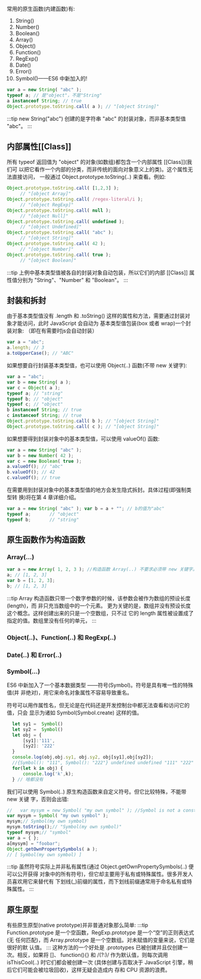 常用的原生函数(内建函数)有:

1. String()
2. Number()
3. Boolean()
4. Array()
5. Object()
6. Function()
7. RegExp()
8. Date()
9. Error()
10. Symbol()——ES6 中新加入的!

```js
var a = new String( "abc" );
typeof a; // 是"object"，不是"String" 
a instanceof String; // true 
Object.prototype.toString.call( a ); // "[object String]"
```
:::tip
new String("abc") 创建的是字符串 "abc" 的封装对象，而非基本类型值 "abc"。
:::

## 内部属性[[Class]]
所有 typeof 返回值为 "object" 的对象(如数组)都包含一个内部属性 [[Class]](我们可 以把它看作一个内部的分类，而非传统的面向对象意义上的类)。这个属性无法直接访问， 一般通过 Object.prototype.toString(..) 来查看。例如:
```js
Object.prototype.toString.call( [1,2,3] );
     // "[object Array]"
Object.prototype.toString.call( /regex-literal/i );
     // "[object RegExp]"
Object.prototype.toString.call( null );
     // "[object Null]"
Object.prototype.toString.call( undefined );
     // "[object Undefined]"
Object.prototype.toString.call( "abc" );
     // "[object String]"
Object.prototype.toString.call( 42 );
     // "[object Number]"
Object.prototype.toString.call( true );
     // "[object Boolean]"
```
:::tip
上例中基本类型值被各自的封装对象自动包装，所以它们的内部 [[Class]] 属性值分别为 "String"、"Number" 和 "Boolean"。
:::

## 封装和拆封
由于基本类型值没有 .length 和 .toString() 这样的属性和方法，需要通过封装对象才能访问，此时 JavaScript 会自动为 基本类型值包装(box 或者 wrap)一个封装对象:
（即在有需要时js会自动封装）
```js
var a = "abc";
a.length; // 3
a.toUpperCase(); // "ABC"
```
如果想要自行封装基本类型值，也可以使用 Object(..) 函数(不带 new 关键字):
```js
var a = "abc";
var b = new String( a );
var c = Object( a );
typeof a; // "string"
typeof b; // "object"
typeof c; // "object"
b instanceof String; // true
c instanceof String; // true
Object.prototype.toString.call( b ); // "[object String]"
Object.prototype.toString.call( c ); // "[object String]"
```
如果想要得到封装对象中的基本类型值，可以使用 valueOf() 函数:
```js
var a = new String( "abc" );
var b = new Number( 42 );
var c = new Boolean( true );
a.valueOf(); // "abc"
b.valueOf(); // 42
c.valueOf(); // true
```
在需要用到封装对象中的基本类型值的地方会发生隐式拆封。具体过程(即强制类型转 换)将在第 4 章详细介绍。

```js
var a = new String( "abc" ); var b = a + ""; // b的值为"abc"
typeof a;       // "object"
typeof b;       // "string"

```

## 原生函数作为构造函数
  ### Array(...)
  ```js
  var a = new Array( 1, 2, 3 ); //构造函数 Array(..) 不要求必须带 new 关键字。不带时，它会被自动补上。
  a; // [1, 2, 3]
  var b = [1, 2, 3];
  b; // [1, 2, 3]
  ```
  :::tip
  Array 构造函数只带一个数字参数的时候，该参数会被作为数组的预设长度(length)，而 非只充当数组中的一个元素。
  更为关键的是，数组并没有预设长度这个概念。这样创建出来的只是一个空数组，只不过
  它的 length 属性被设置成了指定的值。数组里没有任何的单元，
  :::
  ### Object(..)、Function(..) 和 RegExp(..)
  ### Date(..) 和 Error(..)
  ### Symbol(...)
  ES6 中新加入了一个基本数据类型 ——符号(Symbol)。符号是具有唯一性的特殊值(并 非绝对)，用它来命名对象属性不容易导致重名。

  符号可以用作属性名，但无论是在代码还是开发控制台中都无法查看和访问它的值，只会 显示为诸如 Symbol(Symbol.create) 这样的值。
  ```js
    let sy1 =  Symbol()
    let sy2 =  Symbol()
    let obj = {
        [sy1]:'111',
        [sy2]: '222'
    }
    console.log(obj,obj.sy1, obj.sy2, obj[sy1],obj[sy2]);
    //{Symbol(): "111", Symbol(): "222"} undefined undefined "111" "222"
    for(let k in obj) {
        console.log('k',k);
    } // 啥都没有
  ```
  我们可以使用 Symbol(..) 原生构造函数来自定义符号。但它比较特殊，不能带 new 关键
  字，否则会出错:
  ```js
//   var mysym = new Symbol( "my own symbol" ); //Symbol is not a constructor
  var mysym = Symbol( "my own symbol" );
  mysym;// Symbol(my own symbol)
  mysym.toString();// "Symbol(my own symbol)"
  typeof mysym;// "symbol"
  var a = { };
  a[mysym] = "foobar";
  Object.getOwnPropertySymbols( a );
  // [ Symbol(my own symbol) ]
  ```
  :::tip
  虽然符号实际上并非私有属性(通过 Object.getOwnPropertySymbols(..) 便可以公开获得 对象中的所有符号)，但它却主要用于私有或特殊属性。很多开发人员喜欢用它来替代有 下划线(_)前缀的属性，而下划线前缀通常用于命名私有或特殊属性。
  :::

## 原生原型
有些原生原型(native prototype)并非普通对象那么简单:
:::tip
Function.prototype 是一个空函数，RegExp.prototype 是一个“空”的正则表达式(无 任何匹配)，而 Array.prototype 是一个空数组。对未赋值的变量来说，它们是很好的默 认值。
:::
这种方法的一个好处是 .prototypes 已被创建并且仅创建一次。相反，如果将 []、
function(){} 和 /(?:)/ 作为默认值，则每次调用 isThisCool(..) 时它们都会被创建一次 (具体创建与否取决于 JavaScript 引擎，稍后它们可能会被垃圾回收)，这样无疑会造成内
存和 CPU 资源的浪费。
